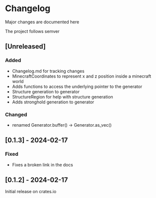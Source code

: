 # Changelog

Major changes are documented here

The project follows semver

## [Unreleased]

### Added

- Changelog.md for tracking changes
- MinecraftCoordinates to represent x and z position inside a minecraft world
- Adds functions to access the underlying pointer to the generator
- Structure generation to generator
- StructureRegion for help with structure generation
- Adds stronghold generation to generator

### Changed

- renamed Generator.buffer() -> Generator.as_vec()

## [0.1.3] - 2024-02-17

### Fixed

- Fixes a broken link in the docs

## [0.1.2] - 2024-02-17

Initial release on crates.io